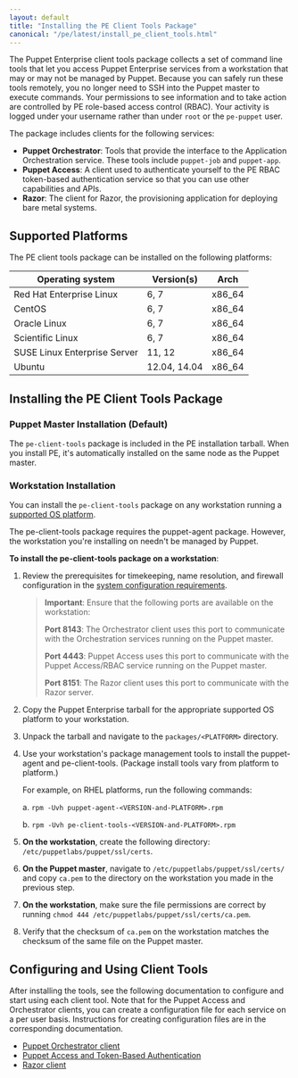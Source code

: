 ```yaml
---
layout: default
title: "Installing the PE Client Tools Package"
canonical: "/pe/latest/install_pe_client_tools.html"
---
```


The Puppet Enterprise client tools package collects a set of command line tools that let you access Puppet Enterprise services from a workstation that may or may not be managed by Puppet. Because you can safely run these tools remotely, you no longer need to SSH into the Puppet master to execute commands. Your permissions to see information and to take action are controlled by PE role-based access control (RBAC). Your activity is logged under your username rather than under `root` or the `pe-puppet` user.       

The package includes clients for the following services:

- **Puppet Orchestrator**: Tools that provide the interface to the Application Orchestration service. These tools include `puppet-job` and `puppet-app`.
- **Puppet Access**: A client used to authenticate yourself to the PE RBAC token-based authentication service so that you can use other capabilities and APIs.
- **Razor**: The client for Razor, the provisioning application for deploying bare metal systems.

## Supported Platforms

The PE client tools package can be installed on the following platforms:

Operating system             | Version(s)                              | Arch
-----------------------------|-----------------------------------------|-----------
Red Hat Enterprise Linux     | 6, 7                                    | x86\_64
CentOS                       | 6, 7                                    | x86\_64
Oracle Linux                 | 6, 7                                    | x86\_64
Scientific Linux             | 6, 7                                    | x86\_64
SUSE Linux Enterprise Server | 11, 12                                  | x86\_64
Ubuntu                       | 12.04, 14.04                            | x86\_64

## Installing the PE Client Tools Package

### Puppet Master Installation (Default)

The `pe-client-tools` package is included in the PE installation tarball. When you install PE, it's automatically installed on the same node as the Puppet master. 

### Workstation Installation

You can install the `pe-client-tools` package on any  workstation running a [supported OS platform](#supported-platforms). 

The pe-client-tools package requires the puppet-agent package. However, the workstation you're installing on needn't be managed by Puppet.

**To install the pe-client-tools package on a workstation**:

1. Review the prerequisites for timekeeping, name resolution, and firewall configuration in the [system configuration requirements](./install_system_requirements.html#system-configuration).

   >**Important**: Ensure that the following ports are available on the workstation:
   >
   >**Port 8143**: The Orchestrator client uses this port to communicate with the Orchestration services running on the Puppet master.
   >
   >**Port 4443**: Puppet Access uses this port to communicate with the Puppet Access/RBAC service running on the Puppet master.
   >
   >**Port 8151**: The Razor client uses this port to communicate with the Razor server.
  
2. Copy the Puppet Enterprise tarball for the appropriate supported OS platform to your workstation.
3. Unpack the tarball and navigate to the `packages/<PLATFORM>` directory.
4. Use your workstation's package management tools to install the puppet-agent and pe-client-tools. (Package install tools vary from platform to platform.)

   For example, on RHEL platforms, run the following commands:
   
   a. `rpm -Uvh puppet-agent-<VERSION-and-PLATFORM>.rpm`
   
   b. `rpm -Uvh pe-client-tools-<VERSION-and-PLATFORM>.rpm`
      
5. **On the workstation**, create the following directory: `/etc/puppetlabs/puppet/ssl/certs`.
6. **On the Puppet master**, navigate to `/etc/puppetlabs/puppet/ssl/certs/` and copy `ca.pem` to the directory on the workstation you made in the previous step.
7. **On the workstation**, make sure the file permissions are correct by running `chmod 444 /etc/puppetlabs/puppet/ssl/certs/ca.pem`.
8. Verify that the checksum of `ca.pem` on the workstation matches the checksum of the same file on the Puppet master.
 

## Configuring and Using Client Tools

After installing the tools, see the following documentation to configure and start using each client tool. Note that for the Puppet Access and Orchestrator clients, you can create a configuration file for each service on a per user basis. Instructions for creating configuration files are in the corresponding documentation.

- [Puppet Orchestrator client](./orchestrator_install.html#client-configuration)
- [Puppet Access and Token-Based Authentication](./rbac_token_auth.html)
- [Razor client](./razor_install.html#install-and-set-up-the-razor-client)
